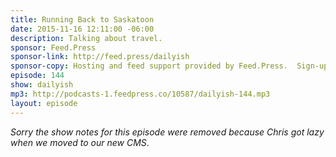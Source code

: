 ```yaml
---
title: Running Back to Saskatoon
date: 2015-11-16 12:11:00 -06:00
description: Talking about travel.
sponsor: Feed.Press
sponsor-link: http://feed.press/dailyish
sponsor-copy: Hosting and feed support provided by Feed.Press.  Sign-up today and try FeedPress on a 14 day trial (no contracts or commitments). Use promo code "dailyish" during checkout to get 10% off your first year.
episode: 144
show: dailyish
mp3: http://podcasts-1.feedpress.co/10587/dailyish-144.mp3
layout: episode
---
```


<em>Sorry the show notes for this episode were removed because Chris got lazy when we moved to our new CMS</em>.
